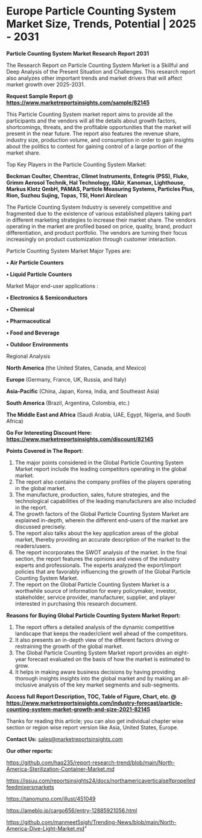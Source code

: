 # Europe Particle Counting System Market Size, Trends, Potential | 2025 - 2031

<strong>Particle Counting System Market Research Report 2031</strong>

The Research Report on Particle Counting System Market is a Skillful and Deep Analysis of the Present Situation and Challenges. This research report also analyzes other important trends and market drivers that will affect market growth over 2025-2031.

<strong>Request Sample Report @ <a href=https://www.marketreportsinsights.com/sample/82145>https://www.marketreportsinsights.com/sample/82145</a></strong>

This Particle Counting System market report aims to provide all the participants and the vendors will all the details about growth factors, shortcomings, threats, and the profitable opportunities that the market will present in the near future. The report also features the revenue share, industry size, production volume, and consumption in order to gain insights about the politics to contest for gaining control of a large portion of the market share.

Top Key Players in the Particle Counting System Market:

<strong>Beckman Coulter, Chemtrac, Climet Instruments, Entegris (PSS), Fluke, Grimm Aerosol Technik, Hal Technology, IQAir, Kanomax, Lighthouse, Markus Klotz GmbH, PAMAS, Particle Measuring Systems, Particles Plus, Rion, Suzhou Sujing, Topas, TSI, Honri Airclean</strong>

The Particle Counting System Industry is severely competitive and fragmented due to the existence of various established players taking part in different marketing strategies to increase their market share. The vendors operating in the market are profiled based on price, quality, brand, product differentiation, and product portfolio. The vendors are turning their focus increasingly on product customization through customer interaction.

Particle Counting System Market Major Types are:

<strong>• Air Particle Counters

• Liquid Particle Counters</strong>

Market Major end-user applications :

<strong>• Electronics & Semiconductors

• Chemical

• Pharmaceutical

• Food and Beverage

• Outdoor Environments</strong>

Regional Analysis

</u><strong><b>North America</b></strong> (the United States, Canada, and Mexico)

<strong><b>Europe </b></strong>(Germany, France, UK, Russia, and Italy)

<strong><b>Asia-Pacific</b></strong> (China, Japan, Korea, India, and Southeast Asia)

<strong><b>South America</b></strong> (Brazil, Argentina, Colombia, etc.)

<strong><b>The Middle East and Africa</b></strong> (Saudi Arabia, UAE, Egypt, Nigeria, and South Africa)

<strong>Go For Interesting Discount Here: <a href=https://www.marketreportsinsights.com/discount/82145>https://www.marketreportsinsights.com/discount/82145</a></strong>

<strong>Points Covered in The Report:</strong>
<ol>
  <li>The major points considered in the Global Particle Counting System Market report include the leading competitors operating in the global market.</li>
  <li>The report also contains the company profiles of the players operating in the global market.</li>
  <li>The manufacture, production, sales, future strategies, and the technological capabilities of the leading manufacturers are also included in the report.</li>
  <li>The growth factors of the Global Particle Counting System Market are explained in-depth, wherein the different end-users of the market are discussed precisely.</li>
  <li>The report also talks about the key application areas of the global market, thereby providing an accurate description of the market to the readers/users.</li>
  <li>The report incorporates the SWOT analysis of the market. In the final section, the report features the opinions and views of the industry experts and professionals. The experts analyzed the export/import policies that are favorably influencing the growth of the Global Particle Counting System Market.</li>
  <li>The report on the Global Particle Counting System Market is a worthwhile source of information for every policymaker, investor, stakeholder, service provider, manufacturer, supplier, and player interested in purchasing this research document.</li>
</ol>
<strong>Reasons for Buying Global Particle Counting System Market Report:</strong>

<ol>
  <li>The report offers a detailed analysis of the dynamic competitive landscape that keeps the reader/client well ahead of the competitors.</li>
  <li>It also presents an in-depth view of the different factors driving or restraining the growth of the global market.</li>
  <li>The Global Particle Counting System Market report provides an eight-year forecast evaluated on the basis of how the market is estimated to grow.</li>
  <li>It helps in making aware business decisions by having providing thorough insights insights into the global market and by making an all-inclusive analysis of the key market segments and sub-segments.</li>
</ol>
<strong>Access full Report Description, TOC, Table of Figure, Chart, etc. @ <a href=https://www.marketreportsinsights.com/industry-forecast/particle-counting-system-market-growth-and-size-2021-82145>https://www.marketreportsinsights.com/industry-forecast/particle-counting-system-market-growth-and-size-2021-82145</a></strong>


Thanks for reading this article; you can also get individual chapter wise section or region wise report version like Asia, United States, Europe.

<strong>Contact Us:</strong>
sales@marketreportsinsights.com

<strong>Our other reports:</strong>

<a href=https://github.com/haq235/report-research-trend/blob/main/North-America-Sterilization-Container-Market.md>https://github.com/haq235/report-research-trend/blob/main/North-America-Sterilization-Container-Market.md</a>

<a href=https://issuu.com/reportsinsights24/docs/northamericaverticalselfpropelledfeedmixersmarkets>https://issuu.com/reportsinsights24/docs/northamericaverticalselfpropelledfeedmixersmarkets</a>

<a href=https://tanomuno.com/illust/451049>https://tanomuno.com/illust/451049</a>

<a href=https://ameblo.jp/cargo656/entry-12885921056.html>https://ameblo.jp/cargo656/entry-12885921056.html</a>

<a href=https://github.com/manmeet5sigh/Trending-News/blob/main/North-America-Dive-Light-Market.md>https://github.com/manmeet5sigh/Trending-News/blob/main/North-America-Dive-Light-Market.md</a>"
